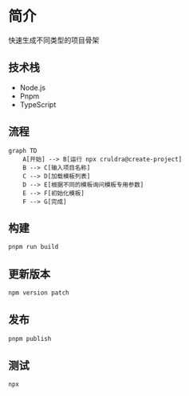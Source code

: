 # 简介

快速生成不同类型的项目骨架

## 技术栈

- Node.js
- Pnpm
- TypeScript

## 流程

```mermaid
graph TD
    A[开始] --> B[运行 npx cruldra@create-project]
    B --> C[输入项目名称]
    C --> D[加载模板列表]
    D --> E[根据不同的模板询问模板专用参数]
    E --> F[初始化模板]
    F --> G[完成]
```

## 构建

```sh
pnpm run build
```
## 更新版本

```sh
npm version patch
```
## 发布

```sh
pnpm publish
```
## 测试

```sh
npx 